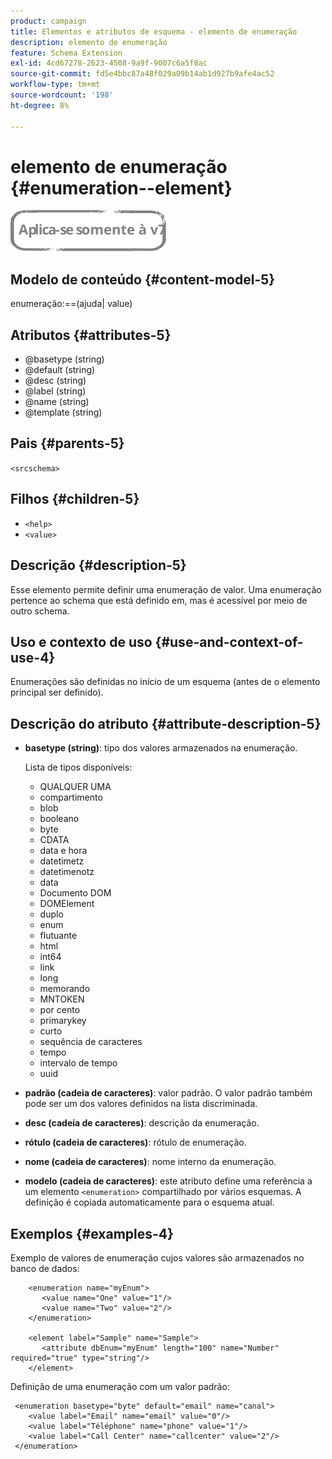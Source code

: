 ```yaml
---
product: campaign
title: Elementos e atributos de esquema - elemento de enumeração
description: elemento de enumeração
feature: Schema Extension
exl-id: 4cd67278-2623-4508-9a9f-9007c6a5f8ac
source-git-commit: fd5e4bbc87a48f029a09b14ab1d927b9afe4ac52
workflow-type: tm+mt
source-wordcount: '198'
ht-degree: 8%

---
```


# elemento de enumeração {#enumeration--element}

![](../../../assets/v7-only.svg)

## Modelo de conteúdo {#content-model-5}

enumeração:==(ajuda| value)

## Atributos {#attributes-5}

* @basetype (string)
* @default (string)
* @desc (string)
* @label (string)
* @name (string)
* @template (string)

## Pais {#parents-5}

`<srcschema>`

## Filhos {#children-5}

* `<help>`
* `<value>`

## Descrição {#description-5}

Esse elemento permite definir uma enumeração de valor. Uma enumeração pertence ao schema que está definido em, mas é acessível por meio de outro schema.

## Uso e contexto de uso {#use-and-context-of-use-4}

Enumerações são definidas no início de um esquema (antes de o elemento principal ser definido).

## Descrição do atributo {#attribute-description-5}

* **basetype (string)**: tipo dos valores armazenados na enumeração.

  Lista de tipos disponíveis:

   * QUALQUER UMA
   * compartimento
   * blob
   * booleano
   * byte
   * CDATA
   * data e hora
   * datetimetz
   * datetimenotz
   * data
   * Documento DOM
   * DOMElement
   * duplo
   * enum
   * flutuante
   * html
   * int64
   * link
   * long
   * memorando
   * MNTOKEN
   * por cento
   * primarykey
   * curto
   * sequência de caracteres
   * tempo
   * intervalo de tempo
   * uuid

* **padrão (cadeia de caracteres)**: valor padrão. O valor padrão também pode ser um dos valores definidos na lista discriminada.
* **desc (cadeia de caracteres)**: descrição da enumeração.
* **rótulo (cadeia de caracteres)**: rótulo de enumeração.
* **nome (cadeia de caracteres)**: nome interno da enumeração.
* **modelo (cadeia de caracteres)**: este atributo define uma referência a um elemento `<enumeration>` compartilhado por vários esquemas. A definição é copiada automaticamente para o esquema atual.

## Exemplos {#examples-4}

Exemplo de valores de enumeração cujos valores são armazenados no banco de dados:

```
    <enumeration name="myEnum">
       <value name="One" value="1"/>
       <value name="Two" value="2"/>
    </enumeration>

    <element label="Sample" name="Sample">
       <attribute dbEnum="myEnum" length="100" name="Number" required="true" type="string"/>
    </element>
```

Definição de uma enumeração com um valor padrão:

```
 <enumeration basetype="byte" default="email" name="canal">
    <value label="Email" name="email" value="0"/> 
    <value label="Téléphone" name="phone" value="1"/>
    <value label="Call Center" name="callcenter" value="2"/>
 </enumeration>
```
